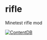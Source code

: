 # rifle
Minetest rifle mod

[![ContentDB](https://content.minetest.net/packages/cj_clippy/rifle/shields/title/)](https://content.minetest.net/packages/cj_clippy/rifle/)

